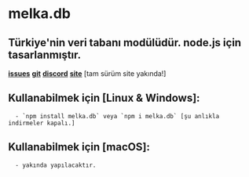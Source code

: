 # melka.db

## Türkiye'nin veri tabanı modülüdür. node.js için tasarlanmıştır.

  **[issues](https://github.com/zMelihStrqfe/melka.db/issues)**
  **[git](https://github.com/zMelihStrqfe/melka.db+git)**
  **[discord](https://discord.gg/ghostcode)**
  **[site](https://ghostbotcode.glitch.me)** [tam sürüm site yakında!]
  
## Kullanabilmek için [Linux & Windows]:
     
      - `npm install melka.db` veya `npm i melka.db` [şu anlıkla indirmeler kapalı.]
      
## Kullanabilmek için [macOS]:

      - yakında yapılacaktır. 

